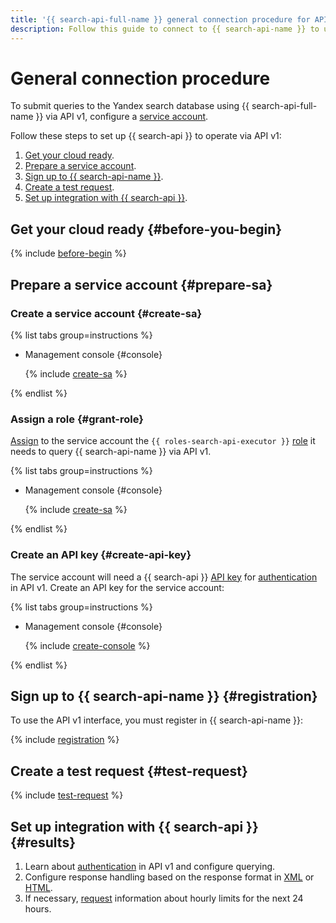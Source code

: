 ```yaml
---
title: '{{ search-api-full-name }} general connection procedure for API v1'
description: Follow this guide to connect to {{ search-api-name }} to use it via API v1.
---
```


# General connection procedure

To submit queries to the Yandex search database using {{ search-api-full-name }} via API v1, configure a [service account](../../iam/concepts/users/service-accounts.md). 

Follow these steps to set up {{ search-api }} to operate via API v1:

1. [Get your cloud ready](#before-you-begin).
1. [Prepare a service account](#prepare-sa).
1. [Sign up to {{ search-api-name }}](#registration).
1. [Create a test request](#test-request).
1. [Set up integration with {{ search-api }}](#results).


## Get your cloud ready {#before-you-begin}

{% include [before-begin](../../_tutorials/_tutorials_includes/before-you-begin.md) %}

## Prepare a service account {#prepare-sa}

### Create a service account {#create-sa}

{% list tabs group=instructions %}

- Management console {#console}

  {% include [create-sa](../../_includes/iam/create-sa-via-console-without-role.md) %}

{% endlist %}

### Assign a role {#grant-role}

[Assign](../../iam/operations/sa/assign-role-for-sa.md#binding-role-resource) to the service account the `{{ roles-search-api-executor }}` [role](../security/index.md#search-api-executor) it needs to query {{ search-api-name }} via API v1.

{% list tabs group=instructions %}

- Management console {#console}

  {% include [create-sa](../../_includes/grant-role-console-sa.md) %}

{% endlist %}

### Create an API key {#create-api-key}

The service account will need a {{ search-api }} [API key](../../iam/concepts/authorization/api-key.md) for [authentication](./auth.md) in API v1. Create an API key for the service account:

{% list tabs group=instructions %}

- Management console {#console}

  {% include [create-console](../../_includes/iam/create-api-key-console.md) %}  

{% endlist %}

## Sign up to {{ search-api-name }} {#registration}

To use the API v1 interface, you must register in {{ search-api-name }}:

{% include [registration](../../_includes/search-api/registration.md) %}

## Create a test request {#test-request}

{% include [test-request](../../_includes/search-api/test-request.md) %}


## Set up integration with {{ search-api }} {#results}

1. Learn about [authentication](./auth.md) in API v1 and configure querying.
1. Configure response handling based on the response format in [XML](../concepts/response.md) or [HTML](../concepts/html-response.md).
1. If necessary, [request](../concepts/limits.md) information about hourly limits for the next 24 hours.
